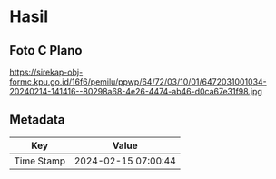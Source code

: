 # Hasil

## Foto C Plano

https://sirekap-obj-formc.kpu.go.id/16f6/pemilu/ppwp/64/72/03/10/01/6472031001034-20240214-141416--80298a68-4e26-4474-ab46-d0ca67e31f98.jpg


## Metadata

| Key        | Value               |
| ---------- | ------------------- |
| Time Stamp | 2024-02-15 07:00:44 |



